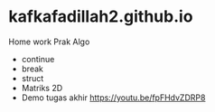 # kafkafadillah2.github.io

Home work Prak Algo

- continue
- break
- struct
- Matriks 2D
- Demo tugas akhir https://youtu.be/fpFHdvZDRP8
